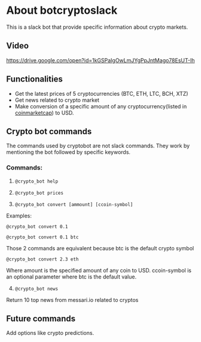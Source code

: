 # About botcryptoslack
This is a slack bot that provide specific information about crypto markets.

## Video
https://drive.google.com/open?id=1kGSPaIgOwLmJYgPpJntMago78EsUT-Ih

## Functionalities
* Get the latest prices of 5 cryptocurrencies (BTC, ETH, LTC, BCH,  XTZ)
* Get news related to crypto market
* Make conversion of a specific amount of any cryptocurrency(listed in [coinmarketcap](https://coinmarketcap.com)) to USD.

## Crypto bot commands
The commands used by cryptobot are not slack commands. They work by mentioning the bot followed by specific keywords.

### Commands:
1.     @crypto_bot help 
2.     @crypto_bot prices
3.     @crypto_bot convert [ammount] [ccoin-symbol] 
  Examples:
  
    @crypto_bot convert 0.1
    
    @crypto_bot convert 0.1 btc
    
Those 2 commands are equivalent because btc is the default crypto symbol

    @crypto_bot convert 2.3 eth
Where amount is the specified amount of any coin to USD.  ccoin-symbol is an optional parameter where btc is the default value.

4.     @crypto_bot news 
Return 10 top news from messari.io related to cryptos

## Future commands
Add options like crypto predictions.



